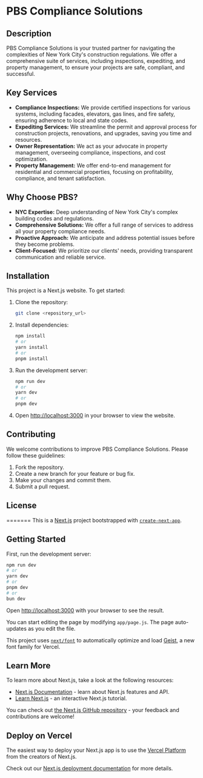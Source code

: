 


# PBS Compliance Solutions

## Description

PBS Compliance Solutions is your trusted partner for navigating the complexities of New York City's construction regulations. We offer a comprehensive suite of services, including inspections, expediting, and property management, to ensure your projects are safe, compliant, and successful.

## Key Services

* **Compliance Inspections:** We provide certified inspections for various systems, including facades, elevators, gas lines, and fire safety, ensuring adherence to local and state codes. 
* **Expediting Services:** We streamline the permit and approval process for construction projects, renovations, and upgrades, saving you time and resources. 
* **Owner Representation:** We act as your advocate in property management, overseeing compliance, inspections, and cost optimization. 
* **Property Management:** We offer end-to-end management for residential and commercial properties, focusing on profitability, compliance, and tenant satisfaction. 

## Why Choose PBS?

* **NYC Expertise:** Deep understanding of New York City's complex building codes and regulations. 
* **Comprehensive Solutions:** We offer a full range of services to address all your property compliance needs. 
* **Proactive Approach:** We anticipate and address potential issues before they become problems. 
* **Client-Focused:** We prioritize our clients' needs, providing transparent communication and reliable service. 

## Installation

This project is a Next.js website. To get started:

1.  Clone the repository:
    ```bash
    git clone <repository_url>
    ```
2.  Install dependencies:
    ```bash
    npm install
    # or
    yarn install
    # or
    pnpm install
    ```
3.  Run the development server:
    ```bash
    npm run dev
    # or
    yarn dev
    # or
    pnpm dev
    ```
4.  Open [http://localhost:3000](http://localhost:3000) in your browser to view the website.

## Contributing

We welcome contributions to improve PBS Compliance Solutions. Please follow these guidelines:

1.  Fork the repository.
2.  Create a new branch for your feature or bug fix.
3.  Make your changes and commit them.
4.  Submit a pull request.

## License

=======
This is a [Next.js](https://nextjs.org) project bootstrapped with [`create-next-app`](https://github.com/vercel/next.js/tree/canary/packages/create-next-app).

## Getting Started

First, run the development server:

```bash
npm run dev
# or
yarn dev
# or
pnpm dev
# or
bun dev
```

Open [http://localhost:3000](http://localhost:3000) with your browser to see the result.

You can start editing the page by modifying `app/page.js`. The page auto-updates as you edit the file.

This project uses [`next/font`](https://nextjs.org/docs/app/building-your-application/optimizing/fonts) to automatically optimize and load [Geist](https://vercel.com/font), a new font family for Vercel.

## Learn More

To learn more about Next.js, take a look at the following resources:

- [Next.js Documentation](https://nextjs.org/docs) - learn about Next.js features and API.
- [Learn Next.js](https://nextjs.org/learn) - an interactive Next.js tutorial.

You can check out [the Next.js GitHub repository](https://github.com/vercel/next.js) - your feedback and contributions are welcome!

## Deploy on Vercel

The easiest way to deploy your Next.js app is to use the [Vercel Platform](https://vercel.com/new?utm_medium=default-template&filter=next.js&utm_source=create-next-app&utm_campaign=create-next-app-readme) from the creators of Next.js.

Check out our [Next.js deployment documentation](https://nextjs.org/docs/app/building-your-application/deploying) for more details.

